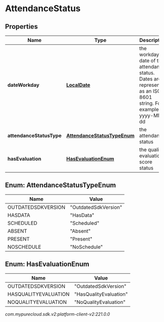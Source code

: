 # AttendanceStatus


## Properties

| Name | Type | Description | Notes |
| ------------ | ------------- | ------------- | ------------- |
| **dateWorkday** | [**LocalDate**](LocalDate) | the workday date of this attendance status. Dates are represented as an ISO-8601 string. For example: yyyy-MM-dd |  [optional] |
| **attendanceStatusType** | [**AttendanceStatusTypeEnum**](#Enum--AttendanceStatusTypeEnum) | the attendance status |  [optional] |
| **hasEvaluation** | [**HasEvaluationEnum**](#Enum--HasEvaluationEnum) | the quality evaluation score status |  [optional] |


## Enum: AttendanceStatusTypeEnum

| Name | Value |
| ---- | ----- |
| OUTDATEDSDKVERSION | &quot;OutdatedSdkVersion&quot; | 
| HASDATA | &quot;HasData&quot; | 
| SCHEDULED | &quot;Scheduled&quot; | 
| ABSENT | &quot;Absent&quot; | 
| PRESENT | &quot;Present&quot; | 
| NOSCHEDULE | &quot;NoSchedule&quot; | 


## Enum: HasEvaluationEnum

| Name | Value |
| ---- | ----- |
| OUTDATEDSDKVERSION | &quot;OutdatedSdkVersion&quot; | 
| HASQUALITYEVALUATION | &quot;HasQualityEvaluation&quot; | 
| NOQUALITYEVALUATION | &quot;NoQualityEvaluation&quot; | 




_com.mypurecloud.sdk.v2:platform-client-v2:221.0.0_
